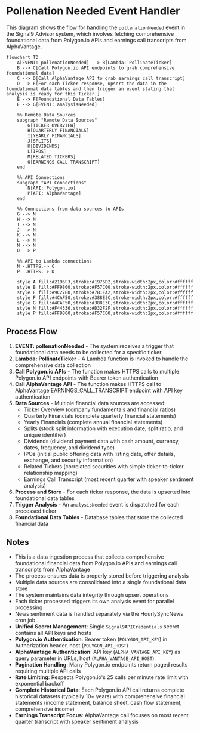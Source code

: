# Pollenation Needed Event Handler

This diagram shows the flow for handling the `pollenationNeeded` event in the Signal9 Advisor system, which involves fetching comprehensive foundational data from Polygon.io APIs and earnings call transcripts from AlphaVantage.

```mermaid
flowchart TD
    A[EVENT: pollenationNeeded] --> B[Lambda: PollinateTicker]
    B --> C[Call Polygon.io API endpoints to grab comprehensive foundational data]
    C --> D[Call AlphaVantage API to grab earnings call transcript]
    D --> E[For each Ticker response, upsert the data in the foundational data tables and then trigger an event stating that analysis is ready for this Ticker.]
    E --> F[Foundational Data Tables]
    E --> G[EVENT: analysisNeeded]
    
    %% Remote Data Sources
    subgraph "Remote Data Sources"
        G[TICKER OVERVIEW]
        H[QUARTERLY FINANCIALS]
        I[YEARLY FINANCIALS]
        J[SPLITS]
        K[DIVIDENDS]
        L[IPOS]
        M[RELATED TICKERS]
        O[EARNINGS CALL TRANSCRIPT]
    end
    
    %% API Connections
    subgraph "API Connections"
        N[API: Polygon.io]
        P[API: AlphaVantage]
    end
    
    %% Connections from data sources to APIs
    G --> N
    H --> N
    I --> N
    J --> N
    K --> N
    L --> N
    M --> N
    O --> P
    
    %% API to Lambda connections
    N -.HTTPS.-> C
    P -.HTTPS.-> D
    
    style A fill:#2196F3,stroke:#1976D2,stroke-width:2px,color:#ffffff
    style B fill:#FF9800,stroke:#F57C00,stroke-width:2px,color:#ffffff
    style E fill:#9C27B0,stroke:#7B1FA2,stroke-width:2px,color:#ffffff
    style F fill:#4CAF50,stroke:#388E3C,stroke-width:2px,color:#ffffff
    style G fill:#4CAF50,stroke:#388E3C,stroke-width:2px,color:#ffffff
    style N fill:#F44336,stroke:#D32F2F,stroke-width:2px,color:#ffffff
    style P fill:#FF9800,stroke:#F57C00,stroke-width:2px,color:#ffffff
```

## Process Flow

1. **EVENT: pollenationNeeded** - The system receives a trigger that foundational data needs to be collected for a specific ticker
2. **Lambda: PollinateTicker** - A Lambda function is invoked to handle the comprehensive data collection
3. **Call Polygon.io APIs** - The function makes HTTPS calls to multiple Polygon.io API endpoints with Bearer token authentication
4. **Call AlphaVantage API** - The function makes HTTPS call to AlphaVantage EARNINGS_CALL_TRANSCRIPT endpoint with API key authentication
5. **Data Sources** - Multiple financial data sources are accessed:
   - Ticker Overview (company fundamentals and financial ratios)
   - Quarterly Financials (complete quarterly financial statements)
   - Yearly Financials (complete annual financial statements)
   - Splits (stock split information with execution date, split ratio, and unique identifier)
   - Dividends (dividend payment data with cash amount, currency, dates, frequency, and dividend type)
   - IPOs (initial public offering data with listing date, offer details, exchange, and security information)
   - Related Tickers (correlated securities with simple ticker-to-ticker relationship mapping)
   - Earnings Call Transcript (most recent quarter with speaker sentiment analysis)
6. **Process and Store** - For each ticker response, the data is upserted into foundational data tables
7. **Trigger Analysis** - An `analysisNeeded` event is dispatched for each processed ticker
8. **Foundational Data Tables** - Database tables that store the collected financial data

## Notes

- This is a data ingestion process that collects comprehensive foundational financial data from Polygon.io APIs and earnings call transcripts from AlphaVantage
- The process ensures data is properly stored before triggering analysis
- Multiple data sources are consolidated into a single foundational data store
- The system maintains data integrity through upsert operations
- Each ticker processed triggers its own analysis event for parallel processing
- News sentiment data is handled separately via the HourlySyncNews cron job
- **Unified Secret Management**: Single `Signal9APICredentials` secret contains all API keys and hosts
- **Polygon.io Authentication**: Bearer token (`POLYGON_API_KEY`) in Authorization header, host (`POLYGON_API_HOST`)
- **AlphaVantage Authentication**: API key (`ALPHA_VANTAGE_API_KEY`) as query parameter in URLs, host (`ALPHA_VANTAGE_API_HOST`)
- **Pagination Handling**: Many Polygon.io endpoints return paged results requiring multiple API calls
- **Rate Limiting**: Respects Polygon.io's 25 calls per minute rate limit with exponential backoff
- **Complete Historical Data**: Each Polygon.io API call returns complete historical datasets (typically 10+ years) with comprehensive financial statements (income statement, balance sheet, cash flow statement, comprehensive income)
- **Earnings Transcript Focus**: AlphaVantage call focuses on most recent quarter transcript with speaker sentiment analysis 